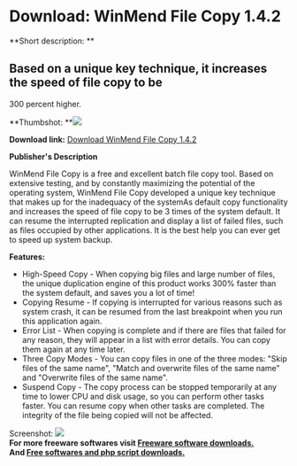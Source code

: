 # Download: WinMend File Copy 1.4.2

**Short description: **

## Based on a unique key technique, it increases the speed of file copy to be
300 percent higher.

  
**Thumbshot: **![](http://www.freewarefiles.com/screenshot/winmendfilecopy_md.jpg)   
  
**Download link:** [Download WinMend File Copy 1.4.2](http://freesoftwares.boysofts.com/WinMend-File-Copy_program_50181.html)  
  

**Publisher's Description**  
  

WinMend File Copy is a free and excellent batch file copy tool. Based on
extensive testing, and by constantly maximizing the potential of the operating
system, WinMend File Copy developed a unique key technique that makes up for
the inadequacy of the systemAs default copy functionality and increases the
speed of file copy to be 3 times of the system default. It can resume the
interrupted replication and display a list of failed files, such as files
occupied by other applications. It is the best help you can ever get to speed
up system backup.

**Features:**

  * High-Speed Copy - When copying big files and large number of files, the unique duplication engine of this product works 300% faster than the system default, and saves you a lot of time! 
  * Copying Resume - If copying is interrupted for various reasons such as system crash, it can be resumed from the last breakpoint when you run this application again. 
  * Error List - When copying is complete and if there are files that failed for any reason, they will appear in a list with error details. You can copy them again at any time later. 
  * Three Copy Modes - You can copy files in one of the three modes: "Skip files of the same name", "Match and overwrite files of the same name" and "Overwrite files of the same name". 
  * Suspend Copy - The copy process can be stopped temporarily at any time to lower CPU and disk usage, so you can perform other tasks faster. You can resume copy when other tasks are completed. The integrity of the file being copied will not be affected. 

  
  
Screenshot: ![](http://www.freewarefiles.com/screenshot/winmendfilecopy.jpg)  
**For more freeware softwares visit [Freeware software downloads.](http://freesoftwares.boysofts.com/)**   
**And [Free softwares and php script downloads.](http://www.boysofts.com/)**

